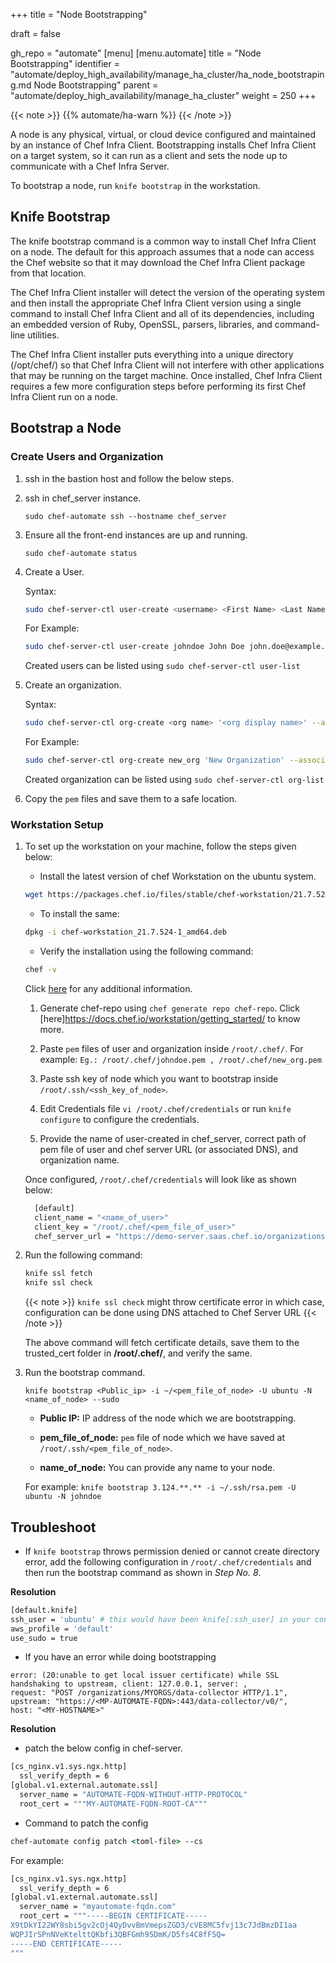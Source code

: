 +++
title = "Node Bootstrapping"

draft = false

gh_repo = "automate"
[menu]
  [menu.automate]
    title = "Node Bootstrapping"
    identifier = "automate/deploy_high_availability/manage_ha_cluster/ha_node_bootstraping.md Node Bootstrapping"
    parent = "automate/deploy_high_availability/manage_ha_cluster"
    weight = 250
+++

{{< note >}}
{{% automate/ha-warn %}}
{{< /note >}}

A node is any physical, virtual, or cloud device configured and maintained by an instance of Chef Infra Client.
Bootstrapping installs Chef Infra Client on a target system,
so it can run as a client and sets the node up to communicate with a Chef Infra Server.

To bootstrap a node, run `knife bootstrap` in the workstation.

## Knife Bootstrap

The knife bootstrap command is a common way to install Chef Infra Client on a node. The default for this approach assumes that a node can access the Chef website so that it may download the Chef Infra Client package from that location.

The Chef Infra Client installer will detect the version of the operating system and then install the appropriate Chef Infra Client version using a single command to install Chef Infra Client and all of its dependencies, including an embedded version of Ruby, OpenSSL, parsers, libraries, and command-line utilities.

The Chef Infra Client installer puts everything into a unique directory (/opt/chef/) so that Chef Infra Client will not interfere with other applications that may be running on the target machine. Once installed, Chef Infra Client requires a few more configuration steps before performing its first Chef Infra Client run on a node.

## Bootstrap a Node

### Create Users and Organization

1. ssh in the bastion host and follow the below steps.

1. ssh in chef_server instance.

    `sudo chef-automate ssh --hostname chef_server`

1. Ensure all the front-end instances are up and running.

    `sudo chef-automate status`

1. Create a User.

    Syntax:

    ```bash
    sudo chef-server-ctl user-create <username> <First Name> <Last Name> <Email ID> <password> -f <path and file name to store user's pem file>
    ```

    For Example:

    ```bash
    sudo chef-server-ctl user-create johndoe John Doe john.doe@example.com John@123 -f ./johndoe.pem
    ```

    Created users can be listed using `sudo chef-server-ctl user-list`

1. Create an organization.

    Syntax:

    ```bash
    sudo chef-server-ctl org-create <org name> '<org display name>' --association_user <username> -f <path and file name to store org's pem file>
    ```

    For Example:

    ```bash
    sudo chef-server-ctl org-create new_org 'New Organization' --association_user johndoe -f ./new_org.pem
    ```

    Created organization can be listed using `sudo chef-server-ctl org-list`

1. Copy the `pem` files and save them to a safe location.

### Workstation Setup

1. To set up the workstation on your machine, follow the steps given below:

    - Install the latest version of chef Workstation on the ubuntu system.

    ```bash
    wget https://packages.chef.io/files/stable/chef-workstation/21.7.524/ubuntu/20.04/chef-workstation_21.7.524-1_amd64.deb
    ```

    - To install the same:

    ```bash
    dpkg -i chef-workstation_21.7.524-1_amd64.deb
    ```

    - Verify the installation using the following command:

    ```bash
    chef -v
    ```

    Click [here](https://docs.chef.io/workstation/install_workstation/) for any additional information.

    1. Generate chef-repo using `chef generate repo chef-repo`. Click [here]https://docs.chef.io/workstation/getting_started/ to know more.

    1. Paste `pem` files of user and organization inside `/root/.chef/`. For example: `Eg.: /root/.chef/johndoe.pem , /root/.chef/new_org.pem`

    1. Paste ssh key of node which you want to bootstrap inside `/root/.ssh/<ssh_key_of_node>`.

    1. Edit Credentials file `vi /root/.chef/credentials` or run `knife configure` to configure the credentials.

    1. Provide the name of user-created in chef_server, correct path of pem file of user and chef server URL (or associated DNS), and organization name.

    Once configured, `/root/.chef/credentials` will look like as shown below:

    ```bash
      [default]
      client_name = "<name_of_user>"
      client_key = "/root/.chef/<pem_file_of_user>"
      chef_server_url = "https://demo-server.saas.chef.io/organizations/<name_of_organization>/"
    ```

1. Run the following command:

    ```bash
    knife ssl fetch
    knife ssl check
    ```

    {{< note >}} `knife ssl check` might throw certificate error in which case, configuration can be done using DNS attached to Chef Server URL {{< /note >}}

    The above command will fetch certificate details, save them to the trusted_cert folder in **/root/.chef/**, and verify the same.

1. Run the bootstrap command.

    `knife bootstrap <Public_ip> -i ~/<pem_file_of_node> -U ubuntu -N <name_of_node> --sudo`

    - **Public IP:** IP address of the node which we are bootstrapping.

    - **pem_file_of_node:** `pem` file of node which we have saved at `/root/.ssh/<pem_file_of_node>`.

    - **name_of_node:** You can provide any name to your node.

    For example: `knife bootstrap 3.124.**.** -i ~/.ssh/rsa.pem -U ubuntu -N johndoe`

## Troubleshoot

- If `knife bootstrap` throws permission denied or cannot create directory error, add the following configuration in `/root/.chef/credentials` and then run the bootstrap command as shown in _Step No. 8_.

**Resolution** 

```bash
[default.knife]
ssh_user = 'ubuntu' # this would have been knife[:ssh_user] in your config.rb
aws_profile = 'default'
use_sudo = true
```

- If you have an error while doing bootstrapping 

```automate-cs-nginx.default(O): 2022/10/21 08:53:02 [error] 5742#0: *2490 upstream SSL certificate verify 
error: (20:unable to get local issuer certificate) while SSL handshaking to upstream, client: 127.0.0.1, server: , 
request: "POST /organizations/MYORGS/data-collector HTTP/1.1", 
upstream: "https://<MP-AUTOMATE-FQDN>:443/data-collector/v0/", 
host: "<MY-HOSTNAME>"
```

**Resolution** 

- patch the below config in chef-server.

```sh
[cs_nginx.v1.sys.ngx.http]
  ssl_verify_depth = 6
[global.v1.external.automate.ssl]
  server_name = "AUTOMATE-FQDN-WITHOUT-HTTP-PROTOCOL"
  root_cert = """MY-AUTOMATE-FQDN-ROOT-CA"""
```

- Command to patch the config

```cmd
chef-automate config patch <toml-file> --cs
```

For example:

```sh
[cs_nginx.v1.sys.ngx.http]
  ssl_verify_depth = 6
[global.v1.external.automate.ssl]
  server_name = "myautomate-fqdn.com"
  root_cert = """-----BEGIN CERTIFICATE-----
X9tDkYI22WY8sbi5gv2cOj4QyDvvBmVmepsZGD3/cVE8MC5fvj13c7JdBmzDI1aa
WQPJIrSPnNVeKtelttQKbfi3QBFGmh95DmK/D5fs4C8fF5Q=
-----END CERTIFICATE-----
"""
```
